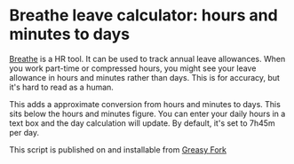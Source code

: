 # Breathe leave calculator: hours and minutes to days

[Breathe][breathe] is a HR tool. It can be used to track annual leave
allowances. When you work part-time or compressed hours, you might see your
leave allowance in hours and minutes rather than days. This is for accuracy, but
it's hard to read as a human.

This adds a approximate conversion from hours and minutes to days. This sits
below the hours and minutes figure. You can enter your daily hours in a text
box and the day calculation will update. By default, it's set to 7h45m per day.

This script is published on and installable from [Greasy Fork][greasy-fork-script-page]

[breathe]: https://www.breathehr.com
[greasy-fork-script-page]: https://greasyfork.org/en/scripts/474513-breathehr-leave-calculator-hours-and-minutes-to-days/code
